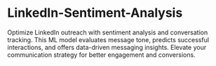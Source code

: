 # LinkedIn-Sentiment-Analysis
Optimize LinkedIn outreach with sentiment analysis and conversation tracking. This ML model evaluates message tone, predicts successful interactions, and offers data-driven messaging insights. Elevate your communication strategy for better engagement and conversions.
